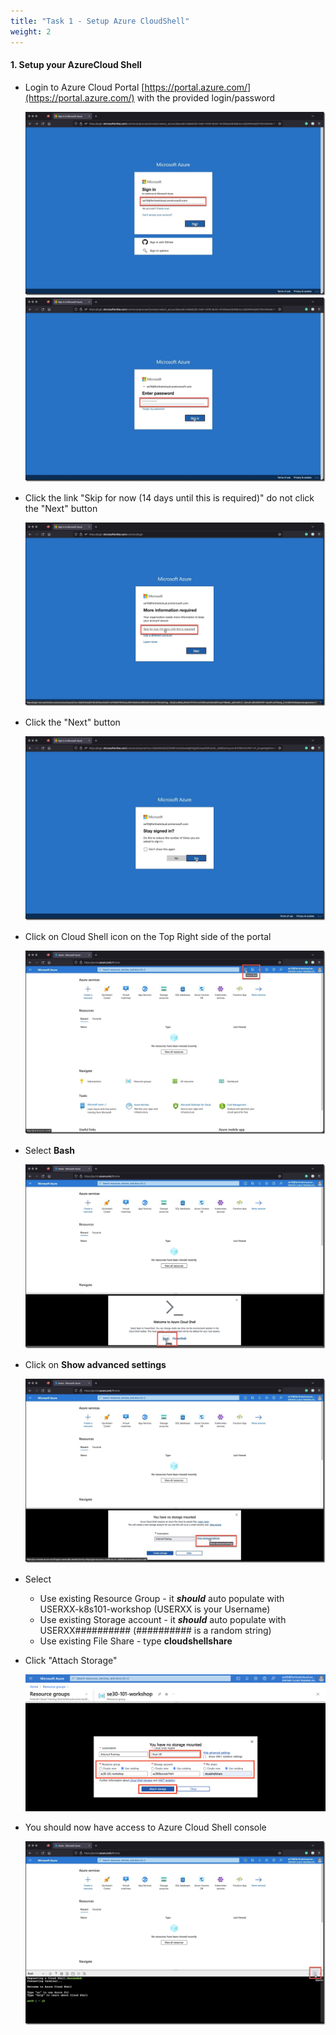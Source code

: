 ```yaml
---
title: "Task 1 - Setup Azure CloudShell"
weight: 2
---
```


#### 1. **Setup your AzureCloud Shell**

* Login to Azure Cloud Portal [https://portal.azure.com/](https://portal.azure.com/) with the provided login/password

    ![cloudshell1](../images/cloudshell-01.jpg)
    ![cloudshell2](../images/cloudshell-02.jpg)

* Click the link "Skip for now (14 days until this is required)" do not click the "Next" button

    ![cloudshell3](../images/cloudshell-03.jpg)

* Click the "Next" button

    ![cloudshell4](../images/cloudshell-04.jpg)

* Click on Cloud Shell icon on the Top Right side of the portal

    ![cloudshell5](../images/cloudshell-05.jpg)

* Select **Bash**

    ![cloudshell6](../images/cloudshell-06.jpg)

* Click on **Show advanced settings**

    ![cloudshell7](../images/cloudshell-07.jpg)
* Select
  * Use existing Resource Group  - it ***should*** auto populate with USERXX-k8s101-workshop (USERXX is your Username)
  * Use existing Storage account - it ***should*** auto populate with USERXX########## (########## is a random string)
  * Use existing File Share  - type **cloudshellshare**
* Click "Attach Storage"

    ![cloudshell8](../images/cloudshell-08.png)

* You should now have access to Azure Cloud Shell console

    ![cloudshell9](../images/cloudshell-09.jpg)